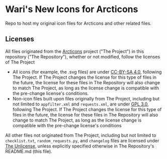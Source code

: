 # Wari's New Icons for Arcticons
Repo to host my original icon files for Arcticons and other related files.

## Licenses
All files originated from the [Arcticons](https://github.com/Donnnno/Arcticons) project ("The Project") in this repository ("The Repository"), whether or not modified, follow the licenses of The Project
- All icons (for example, the .svg files) are under [CC-BY-SA 4.0](https://creativecommons.org/licenses/by-sa/4.0/), following The Project. If The Project changes the license for this type of files in the future, the license for these files in The Repository will also change to match The Project, as long as the license change is compatible with the pre-change license's conditions.
- Non-icon files built upon files originally from The Project, including but not limited to `appfilter.xml` and `requests.xml`, are under [GPL 3.0](https://www.gnu.org/licenses/gpl-3.0.en.html), following The Project. If The Project changes the license for this type of files in the future, the license for these files in The Repository will also change to match The Project, as long as the license change is compatible with the pre-change license's conditions

All other files not originated from The Project, including but not limited to `checklist.txt`, `random_requests.py`, and `changelog` files are licensed under [The Unlicense](https://unlicense.org/), unless explicitly specified otherwise in The Repository's README.md (this file).
